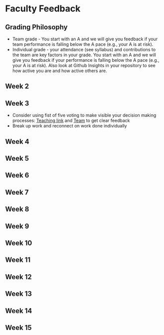 # Faculty Feedback #

## Grading Philosophy ##
- Team grade - You start with an A and we will give you feedback if your team performance is falling below the A pace (e.g., your A is at risk).
- Individual grade - your attendance (see syllabus) and contributions to the team are key factors in your grade.  You start with an A and we will give you feedback if your performance is falling below the A pace (e.g., your A is at risk).  Also look at Github Insights in your repository to see how active you are and how active others are.

## Week 2 ##

## Week 3 ##
- Consider using fist of five voting to make visible your decision making processes: [Teaching link](https://github.com/mschray/IPro497Sample/blob/main/External%20Course%20Aids/Fist%20%20of%20Five%20teaching%20feedback.jpg) and [Team](https://github.com/mschray/IPro497Sample/blob/main/External%20Course%20Aids/Fist%20of%20five%20team%20feedback.jpg) to get clear feedback
- Break up work and reconnect on work done individually

## Week 4 ##

## Week 5 ##

## Week 6 ##

## Week 7 ##

## Week 8 ##

## Week 9 ##

## Week 10 ##

## Week 11 ##

## Week 12 ##

## Week 13 ##

## Week 14 ##

## Week 15 ##
